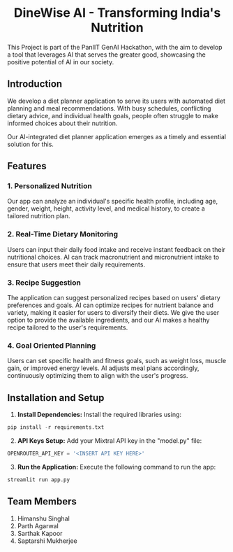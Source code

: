 <h1 align="center">DineWise AI - Transforming India's Nutrition</h1>

This Project is part of the PanIIT GenAI Hackathon, with the aim to develop a tool that leverages AI that serves the greater good, showcasing the positive potential of AI in our society.

## Introduction
We develop a diet planner application to serve its users with automated diet planning and meal recommendations. With busy schedules, conflicting dietary advice, and individual health goals, people often struggle to make informed choices about their nutrition.

Our AI-integrated diet planner application emerges as a timely and essential solution for this.

## Features
### 1. Personalized Nutrition
Our app can analyze an individual's specific health profile, including age, gender, weight, height, activity level, and medical history, to create a tailored nutrition plan.

### 2. Real-Time Dietary Monitoring
Users can input their daily food intake and receive instant feedback on their nutritional choices. AI can track macronutrient and micronutrient intake to ensure that users meet their daily requirements.

### 3. Recipe Suggestion
The application can suggest personalized recipes based on users' dietary preferences and goals.
AI can optimize recipes for nutrient balance and variety, making it easier for users to diversify their diets.
We give the user option to provide the available ingredients, and our AI makes a healthy recipe tailored to the user's requirements. 

### 4. Goal Oriented Planning
Users can set specific health and fitness goals, such as weight loss, muscle gain, or improved energy levels. AI adjusts meal plans accordingly, continuously optimizing them to align with the user's progress.

## Installation and Setup

1. **Install Dependencies:**
   Install the required libraries using:
```python
pip install -r requirements.txt
```
2. **API Keys Setup:**
Add your Mixtral API key in the "model.py" file:
  ```python
  OPENROUTER_API_KEY = '<INSERT API KEY HERE>'
  ```

3. **Run the Application:**
Execute the following command to run the app:
```python
streamlit run app.py
```
## Team Members
1. Himanshu Singhal
2. Parth Agarwal
3. Sarthak Kapoor
4. Saptarshi Mukherjee
